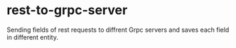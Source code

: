# rest-to-grpc-server
Sending fields of rest requests to diffrent Grpc servers and saves each field in different entity.
